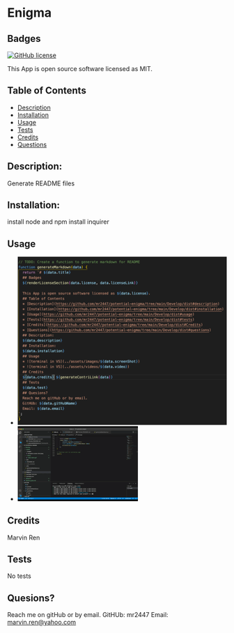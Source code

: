 # Enigma
  ## Badges
  
  [![GitHub license](https://img.shields.io/badge/license-MIT-blue.svg)](https://choosealicense.com/licenses/mit/)
  
  This App is open source software licensed as MIT.
  ## Table of Contents
  * [Description](https://github.com/mr2447/potential-enigma/tree/main/Develop/dist#description)
  * [Installation](https://github.com/mr2447/potential-enigma/tree/main/Develop/dist#installation)
  * [Usage](https://github.com/mr2447/potential-enigma/tree/main/Develop/dist#usage)
  * [Tests](https://github.com/mr2447/potential-enigma/tree/main/Develop/dist#tests)
  * [Credits](https://github.com/mr2447/potential-enigma/tree/main/Develop/dist#Credits)
  * [Questions](https://github.com/mr2447/potential-enigma/tree/main/Develop/dist#questions)
  ## Description: 
  Generate README files
  ## Installation: 
  install node and npm install inquirer
  ## Usage
  * ![terminal in VS](../assets/images/template-screen-shot.jpeg)
  * ![terminal in VS](../assets/videos/video.gif)
  ## Credits 
  Marvin Ren 
  ## Tests
  No tests
  ## Quesions?
  Reach me on gitHub or by email. 
  GitHUb: mr2447
  Email: marvin.ren@yahoo.com
